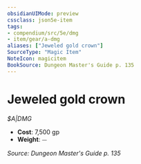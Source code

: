 ```yaml
---
obsidianUIMode: preview
cssclass: json5e-item
tags:
- compendium/src/5e/dmg
- item/gear/a-dmg
aliases: ["Jeweled gold crown"]
SourceType: "Magic Item"
NoteIcon: magicitem
BookSource: Dungeon Master's Guide p. 135
---
```

# Jeweled gold crown
*$A|DMG*  

- **Cost**: 7,500 gp
- **Weight**: ⏤

*Source: Dungeon Master's Guide p. 135*